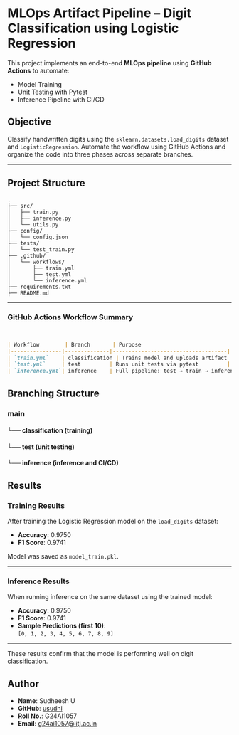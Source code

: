 # MLOps Artifact Pipeline – Digit Classification using Logistic Regression

This project implements an end-to-end **MLOps pipeline** using **GitHub Actions** to automate:
- Model Training
- Unit Testing with Pytest
- Inference Pipeline with CI/CD

##  Objective
Classify handwritten digits using the `sklearn.datasets.load_digits` dataset and `LogisticRegression`. Automate the workflow using GitHub Actions and organize the code into three phases across separate branches.

---

##  Project Structure

```text
.
├── src/
│   ├── train.py
│   ├── inference.py
│   └── utils.py
├── config/
│   └── config.json
├── tests/
│   └── test_train.py
├── .github/
│   └── workflows/
│       ├── train.yml
│       ├── test.yml
│       └── inference.yml
├── requirements.txt
├── README.md
 ```

---

###  **GitHub Actions Workflow Summary**

```markdown


| Workflow        | Branch       | Purpose                            |
|----------------|--------------|------------------------------------|
| `train.yml`    | classification | Trains model and uploads artifact  |
| `test.yml`     | test         | Runs unit tests via pytest         |
| `inference.yml`| inference    | Full pipeline: test → train → inference |
 ```
##  Branching Structure

### main
#### └── classification (training)
#### └── test (unit testing)
#### └── inference (inference and CI/CD)

##  Results

###  Training Results
After training the Logistic Regression model on the `load_digits` dataset:

- **Accuracy**: 0.9750
- **F1 Score**: 0.9741

Model was saved as `model_train.pkl`.

---

###  Inference Results
When running inference on the same dataset using the trained model:

- **Accuracy**: 0.9750
- **F1 Score**: 0.9741
- **Sample Predictions (first 10)**:  
  `[0, 1, 2, 3, 4, 5, 6, 7, 8, 9]`

---

These results confirm that the model is performing well on digit classification.

## Author

- **Name**: Sudheesh U  
- **GitHub**: [usudhi](https://github.com/usudhi)  
- **Roll No.**: G24AI1057  
- **Email**: g24ai1057@iitj.ac.in
